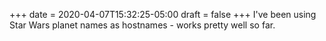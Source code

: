 +++
date = 2020-04-07T15:32:25-05:00
draft = false
+++
I've been using Star Wars planet names as hostnames - works pretty well so far.